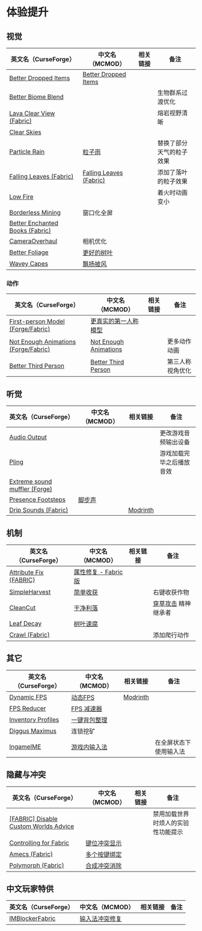 # 体验提升

## 视觉

| 英文名（CurseForge）                                                                                   | 中文名（MCMOD）                                                 | 相关链接 | 备注                     |
| ------------------------------------------------------------------------------------------------------ | --------------------------------------------------------------- | -------- | ------------------------ |
| [Better Dropped Items](https://www.curseforge.com/minecraft/mc-mods/better-dropped-items)              | [Better Dropped Items](https://www.mcmod.cn/class/2544.html)    |          |                          |
| [Better Biome Blend](https://www.curseforge.com/minecraft/mc-mods/better-biome-blend)                  |                                                                 |          | 生物群系过渡优化         |
| [Lava Clear View (Fabric)](https://www.curseforge.com/minecraft/mc-mods/lava-clear-view-fabric)        |                                                                 |          | 熔岩视野清晰             |
| [Clear Skies](https://www.curseforge.com/minecraft/mc-mods/clear-skies)                                |                                                                 |          |                          |
| [Particle Rain](https://www.curseforge.com/minecraft/mc-mods/particle-rain)                            | [粒子雨](https://www.mcmod.cn/class/4897.html)                  |          | 替换了部分天气的粒子效果 |
| [Falling Leaves (Fabric)](https://www.curseforge.com/minecraft/mc-mods/falling-leaves-fabric)          | [Falling Leaves (Fabric)](https://www.mcmod.cn/class/4421.html) |          | 添加了落叶的粒子效果     |
| [Low Fire](https://www.curseforge.com/minecraft/mc-mods/low-fire)                                      |                                                                 |          | 着火时动画变小           |
| [Borderless Mining](https://www.curseforge.com/minecraft/mc-mods/borderless-mining)                    | 窗口化全屏                                                      |          |                          |
| [Better Enchanted Books (Fabric)](https://www.curseforge.com/minecraft/mc-mods/better-enchanted-books) |                                                                 |          |                          |
| [CameraOverhaul](https://www.curseforge.com/minecraft/mc-mods/cameraoverhaul)                          | 相机优化                                                        |          |                          |
| [Better Foliage](https://www.curseforge.com/minecraft/mc-mods/better-foliage)                          | [更好的树叶](https://www.mcmod.cn/class/1128.html)              |          |                          |
| [Wavey Capes](https://www.curseforge.com/minecraft/mc-mods/waveycapes)                                 | [飘扬披风](https://www.mcmod.cn/class/4617.html)                |          |                          |

### 动作

| 英文名（CurseForge）                                                                                       | 中文名（MCMOD）                                               | 相关链接 | 备注             |
| ---------------------------------------------------------------------------------------------------------- | ------------------------------------------------------------- | -------- | ---------------- |
| [First-person Model (Forge/Fabric)](https://www.curseforge.com/minecraft/mc-mods/first-person-model)       | [更真实的第一人称模型](https://www.mcmod.cn/class/4391.html)  |          |                  |
| [Not Enough Animations (Forge/Fabric)](https://www.curseforge.com/minecraft/mc-mods/not-enough-animations) | [Not Enough Animations](https://www.mcmod.cn/class/4378.html) |          | 更多动作动画     |
| [Better Third Person](https://www.curseforge.com/minecraft/mc-mods/better-third-person)                    | [Better Third Person](https://www.mcmod.cn/class/3492.html)   |          | 第三人称视角优化 |

## 听觉

| 英文名（CurseForge）                                                                                | 中文名（MCMOD）                                | 相关链接                                                   | 备注                     |
| --------------------------------------------------------------------------------------------------- | ---------------------------------------------- | ---------------------------------------------------------- | ------------------------ |
| [Audio Output](https://www.curseforge.com/minecraft/mc-mods/audio-output)                           |                                                |                                                            | 更改游戏音频输出设备     |
| [Pling](https://www.curseforge.com/minecraft/mc-mods/pling)                                         |                                                |                                                            | 游戏加载完毕之后播放音效 |
| [Extreme sound muffler (Forge)](https://www.curseforge.com/minecraft/mc-mods/extreme-sound-muffler) |                                                |                                                            |                          |
| [Presence Footsteps](https://www.curseforge.com/minecraft/mc-mods/presence-footsteps)               | [脚步声](https://www.mcmod.cn/class/4753.html) |                                                            |                          |
| [Drip Sounds (Fabric)](https://www.curseforge.com/minecraft/mc-mods/dripsounds-fabric)              |                                                | [Modrinth](https://www.modrinth.com/mod/dripsounds-fabric) |                          |

## 机制

| 英文名（CurseForge）                                                             | 中文名（MCMOD）                                             | 相关链接 | 备注                                                        |
| -------------------------------------------------------------------------------- | ----------------------------------------------------------- | -------- | ----------------------------------------------------------- |
| [Attribute Fix {FABRIC}](https://www.curseforge.com/minecraft/mc-mods/attribute) | [属性修复 - Fabric版](https://www.mcmod.cn/class/3225.html) |          |                                                             |
| [SimpleHarvest](https://www.curseforge.com/minecraft/mc-mods/simpleharvest)      | [简单收获](https://www.mcmod.cn/class/1276.html)            |          | 右键收获作物                                                |
| [CleanCut](https://www.curseforge.com/minecraft/mc-mods/cleancut)                | [干净利落](https://www.mcmod.cn/class/3455.html)            |          | [穿草攻击](https://www.mcmod.cn/class/1465.html) 精神继承者 |
| [Leaf Decay](https://www.curseforge.com/minecraft/mc-mods/leaf-decay)            | [树叶速腐](https://www.mcmod.cn/class/3078.html)            |          |                                                             |
| [Crawl (Fabric)](https://www.curseforge.com/minecraft/mc-mods/crawl)             |                                                             |          | 添加爬行动作                                                |

## 其它

| 英文名（CurseForge）                                                                  | 中文名（MCMOD）                                      | 相关链接                                             | 备注                   |
| ------------------------------------------------------------------------------------- | ---------------------------------------------------- | ---------------------------------------------------- | ---------------------- |
| [Dynamic FPS](https://www.curseforge.com/minecraft/mc-mods/dynamic-fps)               | [动态FPS](https://www.mcmod.cn/class/3074.html)      | [Modrinth](https://www.modrinth.com/mod/dynamic-fps) |                        |
| [FPS Reducer](https://www.curseforge.com/minecraft/mc-mods/fps-reducer)               | [FPS 减速器](https://www.mcmod.cn/class/1815.html)   |                                                      |                        |
| [Inventory Profiles](https://www.curseforge.com/minecraft/mc-mods/inventory-profiles) | [一键背包整理](https://www.mcmod.cn/class/2888.html) |                                                      |                        |
| [Diggus Maximus](https://www.curseforge.com/minecraft/mc-mods/diggus-maximus)         | 连锁挖矿                                             |                                                      |                        |
| [IngameIME](https://www.curseforge.com/minecraft/mc-mods/ingameime)                   | [游戏内输入法](https://www.mcmod.cn/class/3786.html) |                                                      | 在全屏状态下使用输入法 |

## 隐藏与冲突

| 英文名（CurseForge）                                                                                                      | 中文名（MCMOD）                                      | 相关链接 | 备注                               |
| ------------------------------------------------------------------------------------------------------------------------- | ---------------------------------------------------- | -------- | ---------------------------------- |
| [[FABRIC] Disable Custom Worlds Advice](https://www.curseforge.com/minecraft/mc-mods/fabric-disable-custom-worlds-advice) |                                                      |          | 禁用加载世界时烦人的实验性功能提示 |
| [Controlling for Fabric](https://www.curseforge.com/minecraft/mc-mods/controlling-for-fabric)                             | [键位冲突显示](https://www.mcmod.cn/class/3146.html) |          |                                    |
| [Amecs (Fabric)](https://www.curseforge.com/minecraft/mc-mods/amecs)                                                      | [多个按键绑定](https://www.mcmod.cn/class/2003.html) |          |                                    |
| [Polymorph (Fabric)](https://www.curseforge.com/minecraft/mc-mods/polymorph-fabric)                                       | [合成冲突消除](https://www.mcmod.cn/class/2895.html) |          |                                    |

## 中文玩家特供

| 英文名（CurseForge）                                                            | 中文名（MCMOD）                                        | 相关链接 | 备注 |
| ------------------------------------------------------------------------------- | ------------------------------------------------------ | -------- | ---- |
| [IMBlockerFabric](https://www.curseforge.com/minecraft/mc-mods/imblockerfabric) | [输入法冲突修复](https://www.mcmod.cn/class/2840.html) |          |      |
